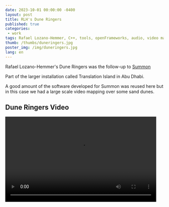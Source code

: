 ```yaml
---
date: 2023-10-01 00:00:00 -0400
layout: post
title: RLH's Dune Ringers
published: true
categories:
 - work
tags: Rafael Lozano-Hemmer, C++, tools, openFrameworks, audio, video mapping
thumb: /thumbs/duneringers.jpg
poster_img: /img/duneringers.jpg
lang: en
---
```


Rafael Lozano-Hemmer's Dune Ringers was the follow-up to [Summon](./work/2022/07/01/summon.html)

Part of the larger installation called Translation Island in Abu Dhabi.

A good amount of the software developed for Summon was reused here but in this case we had a large scale video mapping over some sand dunes. 


## Dune Ringers Video
<video class="videoborder" preload="metadata" width="480" height="270" controls  autoplay>
  <source src="https://www.lozano-hemmer.com/videos/artwork/dune_ringers_abu_dhabi_2023_rlh_001.mp4#t=0.1"  type="video/mp4">
  <source src="https://www.lozano-hemmer.com/videos/artwork/dune_ringers_abu_dhabi_2023_rlh_001.ogv#t=0.1"  type="video/ogg">
  <source src="https://www.lozano-hemmer.com/videos/artwork/dune_ringers_abu_dhabi_2023_rlh_001.webm#t=0.1" type="video/webm">
  Your browser does not support the video tag.
</video>							